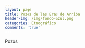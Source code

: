 ```yaml
---
layout: page
title: Pozos de las Eras de Arriba
header-img: /img/fondo-azul.png
categories: Etnográfico
comments: 'true'
---
```



Pozos

<div class="photos">
</div>
